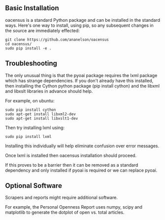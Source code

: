 ## Basic Installation

oacensus is a standard Python package and can be installed in the standard
ways. Here's one way to install, using pip, so any subsequent changes in the
source are immediately effected:

    git clone https://github.com/ananelson/oacensus
    cd oacensus/
    sudo pip install -e .

## Troubleshooting

The only unusual thing is that the pyoai package requires the lxml package
which has strange dependencies. If you don't already have this installed, then
installing the Cython python package (pip install cython) and the libxml and
libxslt libraries in advance should help.

For example, on ubuntu:

    sudo pip install cython
    sudo apt-get install libxml2-dev
    sudo apt-get install libxslt1-dev

Then try installing lxml using:

    sudo pip install lxml

Installing this individually will help eliminate confusion over error messages.

Once lxml is installed then oacensus installation should proceed.

If this proves to be a barrier then it can be removed as a standard dependency
and only installed if pyoai is required or we can replace pyoai.

## Optional Software

Scrapers and reports might require additional software.

For example, the Personal Openness Report uses numpy, scipy and matplotlib to
generate the dotplot of open vs. total articles.
